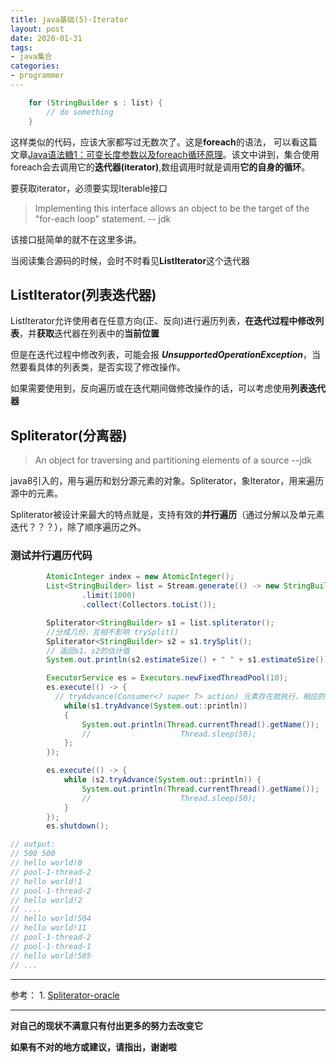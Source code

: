 ```yaml
---
title: java基础(5)-Iterator
layout: post
date: 2020-01-31
tags: 
- java集合
categories:
- programmer
---
```

```java
    for (StringBuilder s : list) {
        // do something
    }
```
这样类似的代码，应该大家都写过无数次了。这是**foreach**的语法， 可以看这篇文章[Java语法糖1：可变长度参数以及foreach循环原理](https://www.cnblogs.com/xrq730/p/4868465.html)。该文中讲到，集合使用foreach会去调用它的**迭代器(iterator)**,数组调用时就是调用**它的自身的循环**。

要获取iterator，必须要实现Iterable接口
> Implementing this interface allows an object to be the target of
> the "for-each loop" statement.  -- jdk

该接口挺简单的就不在这里多讲。

当阅读集合源码的时候，会时不时看见**ListIterator**这个迭代器

## ListIterator(列表迭代器)
ListIterator允许使用者在任意方向(正、反向)进行遍历列表，**在迭代过程中修改列表**，并**获取**迭代器在列表中的**当前位置**

但是在迭代过程中修改列表，可能会报 ***UnsupportedOperationException***，当然要看具体的列表类，是否实现了修改操作。

如果需要使用到，反向遍历或在迭代期间做修改操作的话，可以考虑使用**列表迭代器**

## Spliterator(分离器)
> An object for traversing and partitioning elements of a source --jdk

java8引入的，用与遍历和划分源元素的对象。Spliterator，象Iterator，用来遍历源中的元素。

Spliterator被设计来最大的特点就是，支持有效的**并行遍历**（通过分解以及单元素迭代？？？），除了顺序遍历之外。

### 测试并行遍历代码
```java
        AtomicInteger index = new AtomicInteger();
        List<StringBuilder> list = Stream.generate(() -> new StringBuilder("hello world!" + index.getAndIncrement()))
                .limit(1000)
                .collect(Collectors.toList());

        Spliterator<StringBuilder> s1 = list.spliterator();
        //分成几份，互相不影响 trySplit()
        Spliterator<StringBuilder> s2 = s1.trySplit();
        // 返回s1、s2的估计值 
        System.out.println(s2.estimateSize() + " " + s1.estimateSize());

        ExecutorService es = Executors.newFixedThreadPool(10);
        es.execute(() -> {
          // tryAdvance(Consumer<? super T> action) 元素存在就执行，相应的操作
            while(s1.tryAdvance(System.out::println))
            {
                System.out.println(Thread.currentThread().getName());
                //                    Thread.sleep(50);
            };
        });

        es.execute(() -> {
            while (s2.tryAdvance(System.out::println)) {
                System.out.println(Thread.currentThread().getName());
                //                    Thread.sleep(50);
            }
        });
        es.shutdown();

// output:
// 500 500
// hello world!0
// pool-1-thread-2
// hello world!1
// pool-1-thread-2
// hello world!2
// ....
// hello world!504
// hello world!11
// pool-1-thread-2
// pool-1-thread-1
// hello world!505
// ...
```

---
参考： 1. [Spliterator-oracle](https://docs.oracle.com/javase/8/docs/api/java/util/Spliterator.html)

---
**对自己的现状不满意只有付出更多的努力去改变它**

**如果有不对的地方或建议，请指出，谢谢啦**

